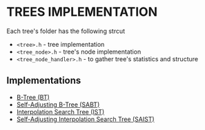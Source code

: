 # TREES IMPLEMENTATION

Each tree's folder has the following strcut

- `<tree>.h` - tree implementation
- `<tree_node>.h` - tree's node implementation
- `<tree_node_handler>.h` - to gather tree's statistics and structure

## Implementations

- [B-Tree (BT)](./ds/bt_8)
- [Self-Adjusting B-Tree (SABT)](./ds/sabt_8)
- [Interpolation Search Tree (IST)](./ds/ist_50)
- [Self-Adjusting Interpolation Search Tree (SAIST)](./ds/saist_50)
